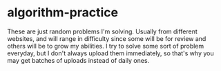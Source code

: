 # algorithm-practice

These are just random problems I'm solving. Usually from different websites, and will range in difficulty since
some will be for review and others will be to grow my abilities. I try to solve some sort of problem everyday, but I don't always upload them immediately, so that's why you may get batches of uploads instead of daily ones.

